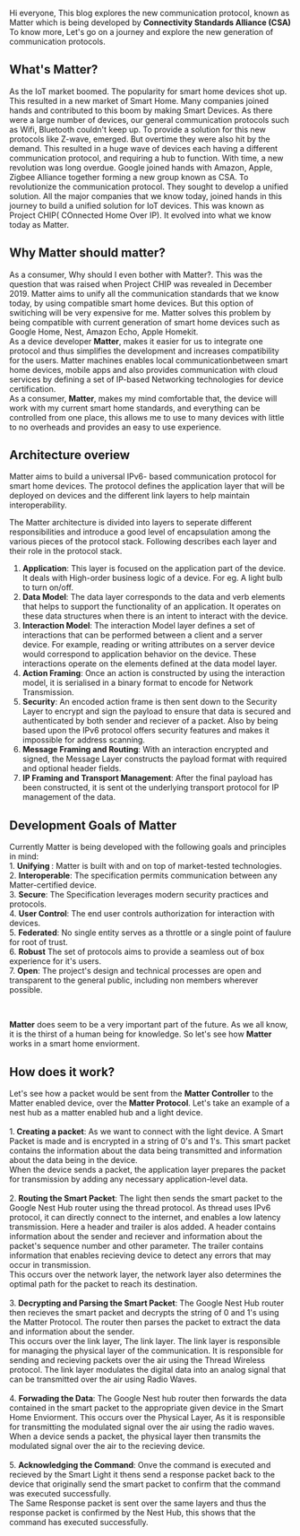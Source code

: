 Hi everyone, This blog explores the new communication protocol, known as Matter which is being developed by <strong>Connectivity Standards Alliance (CSA)</strong>
<br>
To know more, Let's go on a journey and explore the new generation of communication protocols.
<br>

  ## What's Matter?
  As the IoT market boomed. The popularity for smart home devices shot up. This resulted in a new market of Smart Home. Many companies joined hands and contributed to this boom by making Smart Devices.
  As there were a large number of devices, our general communication protocols such as Wifi, Bluetooth couldn't keep up. To provide a solution for this new protocols like Z-wave, emerged. But overtime they were also hit by the demand.
  This resulted in a huge wave of devices each having a different communication protocol, and requiring a hub to function.
  With time, a new revolution was long overdue. Google joined hands with Amazon, Apple, Zigbee Alliance together forming a new group known as CSA. To revolutionize the communication protocol.
  They sought to develop a unified solution. All the major companies that we know today, joined hands in this journey to build a unified solution for IoT devices.
  This was known as Project CHIP( COnnected Home Over IP). It evolved into what we know today as Matter.
  </p>
  
  ## Why Matter should matter?
  <p> As a consumer, Why should I even bother with Matter?. This was the question that was raised when Project CHIP was revealed in December 2019.
  Matter aims to unify all the communication standards that we know today, by using compatible smart home devices.
  But this option of switiching will be very expensive for me. Matter solves this problem by being compatible with current generation of smart home devices such as Google   Home, Nest, Amazon Echo, Apple Homekit.
  <br>
   As a device developer <b>Matter</b>, makes it easier for us to integrate one protocol and thus simplifies the development and increases compatibility for the users. Matter machines enables local communicationbetween smart home devices, mobile apps and also provides communication with cloud services by defining a set of IP-based Networking technologies for device certification.
  <br>
  As a consumer, <b>Matter</b>, makes my mind comfortable that, the device will work with my current smart home standards, and everything can be controlled from one place, this allows me to use to many devices with little to no overheads and provides an easy to use experience.
  <br>
 </p>
 
 ## Architecture overiew 
   
<p>
   Matter aims to build a universal IPv6- based communication protocol for smart home devices. The protocol defines the application layer that will be deployed on devices and the different link layers to help maintain interoperability.
   
   The Matter architecture is divided into layers to seperate different responsibilities and introduce a good level of encapsulation among the various pieces of the protocol stack. Following describes each layer and their role in the protocol stack.
   <br>
   1. <b>Application</b>: This layer is focused on the application part of the device. It deals with High-order business logic of a device. For eg. A light bulb to turn on/off.
   2. <b>Data Model</b>: The data layer corresponds to the data and verb elements that helps to support the functionality of an application. It operates on these data structures when there is an intent to interact with the device.
   3. <b>Interaction Model</b>: The interaction Model layer defines a set of interactions that can be performed between a client and a server device. For example, reading or writing attributes on a server device would correspond to application behavior on the device. These interactions operate on the elements defined at the data model layer.
   4. <b>Action Framing</b>: Once an action is constructed by using the interaction model, it is serialised in a binary format to encode for Network Transmission.
   5. <b>Security</b>: An encoded action frame is then sent down to the Security Layer to encrypt and sign the payload to ensure that data is secured and authenticated by both sender and reciever of a packet. Also  by being based upon the IPv6 protocol offers security features and makes it impossible for address scanning.
   6. <b>Message Framing and Routing</b>: With an interaction encrypted and signed, the Message Layer constructs the payload format with required and optional header fields.
   7. <b>IP Framing and Transport Management</b>: After the final payload has been constructed, it is sent ot the underlying transport protocol for IP management of the data.
</p>


## Development Goals of Matter
<p>
Currently Matter is being developed with the following goals and principles in mind:<br>
  1. <b> Unifying </b>: Matter is built with and on top of market-tested technologies.<br>
  2. <b> Interoperable</b>: The specification permits communication between any Matter-certified device.<br>
  3. <b> Secure</b>: The Specification leverages modern security practices and protocols.<br>
  4. <b> User Control</b>: The end user controls authorization for interaction with devices.<br>
  5. <b> Federated</b>: No single entity serves as a throttle or a single point of faulure for root of trust.<br>
  6. <b> Robust</b> The set of protocols aims to provide a seamless out of box experience for it's users.<br>
  7. <b> Open</b>: The project's design and technical processes are open and transparent to the general public, including non members wherever possible.<br>
    </p>
  <br>
  
  <b> Matter</b> does seem to be a very important part of the future. As we all know, it is the thirst of a human being for knowledge. So let's see how <b> Matter </b> works in a smart home enviorment.
  
  ## How does it work?
 <p>
  Let's see how a packet would be sent from the <b> Matter Controller</b> to the Matter enabled device, over the <b>Matter Protocol</b>.
  Let's take an example of a nest hub as a matter enabled hub and a light device.<br>
  <br>
  1.<b> Creating a packet</b>: As we want to connect with the light device. A Smart Packet is made and is encrypted in a string of 0's and 1's. This smart packet contains the information about the data being transmitted and information about the data being in the device.
  <br>
  When the device sends a packet, the application layer prepares the packet for transmission by adding any necessary application-level data.<br>
  <br>
  2.<b> Routing the Smart Packet</b>: The light then sends the smart packet to the Google Nest Hub router using the thread protocol. As thread uses IPv6 protocol, it can directly connect to the internet, and enables a low latency transmission. Here a header and trailer is alos added. A header contains information about the sender and reciever and information about the packet's sequence number and other parameter. The trailer contains information that enables recieving device to detect any errors that may occur in transmission.
  <br>
  This occurs over the network layer, the network layer also determines the optimal path for the packet to reach its destination.<br>
  <br>
  3.<b> Decrypting and Parsing the Smart Packet</b>: The Google Nest Hub router then recieves the smart packet and decrypts the string of 0 and 1's using the Matter Protocol. The router then parses the packet to extract the data and information about the sender.
  <br>
  This occurs over the link layer, The link layer. The link layer is responsible for managing the physical layer of the communication. It is responsible for sending and recieving packets over the air using the Thread Wireless protocol. The link layer modulates the digital data into an analog signal that can be transmitted over the air using Radio Waves.<br>
  <br>
  4. <b>Forwading the Data</b>: The Google Nest hub router then forwards the data contained in the smart packet to the appropriate given device in the Smart Home Enviorment. This occurs over the Physical Layer, As it is responsible for transmitting the modulated signal over the air using the radio waves. When a device sends a packet, the physical layer then transmits the modulated signal over the air to the recieving device.<br>
  <br>
  5. <b>Acknowledging the Command</b>: Onve the command is executed and recieved by the Smart Light it thens send a response packet back to the device that originally send the smart packet to confirm that the command was executed successfully.
  <br>
  The Same Response packet is sent over the same layers and thus the response packet is confirmed by the Nest Hub, this shows that the command has executed successfully.
<br>
  </p>
 
